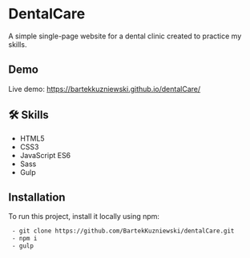 # DentalCare

A simple single-page website for a dental clinic created to practice my skills.

## Demo

Live demo: https://bartekkuzniewski.github.io/dentalCare/

## 🛠 Skills
- HTML5
- CSS3
- JavaScript ES6
- Sass
- Gulp


## Installation

To run this project, install it locally using npm:

```bash
 - git clone https://github.com/BartekKuzniewski/dentalCare.git
 - npm i
 - gulp
```